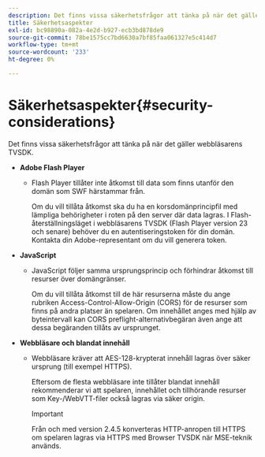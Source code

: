```yaml
---
description: Det finns vissa säkerhetsfrågor att tänka på när det gäller webbläsarens TVSDK.
title: Säkerhetsaspekter
exl-id: bc98890a-082a-4e2d-b927-ecb3bd878de9
source-git-commit: 78be1575cc7bd6630a7bf85faa061327e5c414d7
workflow-type: tm+mt
source-wordcount: '233'
ht-degree: 0%

---
```


# Säkerhetsaspekter{#security-considerations}

Det finns vissa säkerhetsfrågor att tänka på när det gäller webbläsarens TVSDK.

* **Adobe Flash Player**

   * Flash Player tillåter inte åtkomst till data som finns utanför den domän som SWF härstammar från.

      Om du vill tillåta åtkomst ska du ha en korsdomänprincipfil med lämpliga behörigheter i roten på den server där data lagras. I Flash-återställningsläget i webbläsarens TVSDK (Flash Player version 23 och senare) behöver du en autentiseringstoken för din domän. Kontakta din Adobe-representant om du vill generera token.

* **JavaScript**

   * JavaScript följer samma ursprungsprincip och förhindrar åtkomst till resurser över domängränser.

      Om du vill tillåta åtkomst till de här resurserna måste du ange rubriken Access-Control-Allow-Origin (CORS) för de resurser som finns på andra platser än spelaren. Om innehållet anges med hjälp av byteintervall kan CORS preflight-alternativbegäran även ange att dessa begäranden tillåts av ursprunget.

* **Webbläsare och blandat innehåll**

   * Webbläsare kräver att AES-128-krypterat innehåll lagras över säker ursprung (till exempel HTTPS).

      Eftersom de flesta webbläsare inte tillåter blandat innehåll rekommenderar vi att spelaren, innehållet och tillhörande resurser som Key-/WebVTT-filer också lagras via säker origin.

      >[!IMPORTANT]
      >
      >Från och med version 2.4.5 konverteras HTTP-anropen till HTTPS om spelaren lagras via HTTPS med Browser TVSDK när MSE-teknik används.
